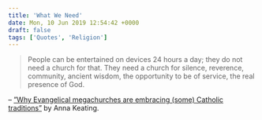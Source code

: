 ```yaml
---
title: 'What We Need'
date: Mon, 10 Jun 2019 12:54:42 +0000
draft: false
tags: ['Quotes', 'Religion']
---
```


> People can be entertained on devices 24 hours a day; they do not need a church for that. They need a church for silence, reverence, community, ancient wisdom, the opportunity to be of service, the real presence of God.

– [”Why Evangelical megachurches are embracing (some) Catholic traditions”](https://www.americamagazine.org/faith/2019/05/02/why-evangelical-megachurches-are-embracing-some-catholic-traditions) by Anna Keating.

